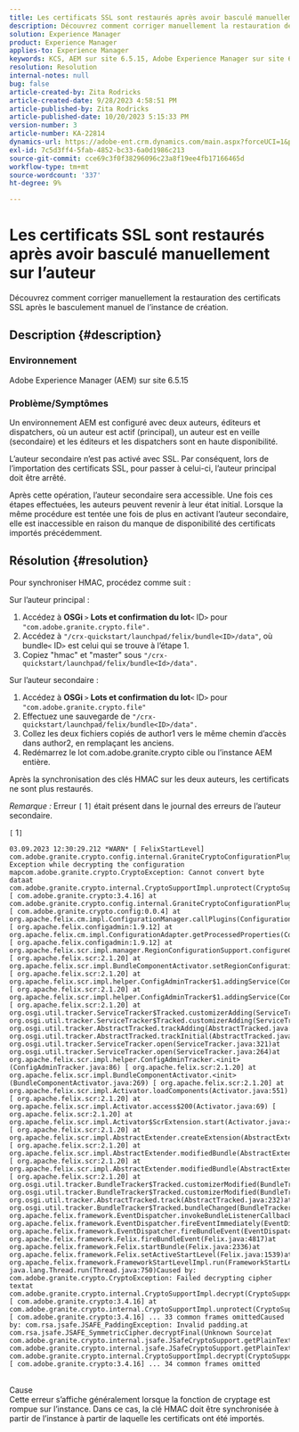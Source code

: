```yaml
---
title: Les certificats SSL sont restaurés après avoir basculé manuellement sur l’auteur
description: Découvrez comment corriger manuellement la restauration des certificats SSL après le basculement manuel de l’instance de création.
solution: Experience Manager
product: Experience Manager
applies-to: Experience Manager
keywords: KCS, AEM sur site 6.5.15, Adobe Experience Manager sur site 6.5.15, certificats SSL, rétablir, créer, changer, manuellement
resolution: Resolution
internal-notes: null
bug: false
article-created-by: Zita Rodricks
article-created-date: 9/28/2023 4:58:51 PM
article-published-by: Zita Rodricks
article-published-date: 10/20/2023 5:15:33 PM
version-number: 3
article-number: KA-22814
dynamics-url: https://adobe-ent.crm.dynamics.com/main.aspx?forceUCI=1&pagetype=entityrecord&etn=knowledgearticle&id=78335a48-205e-ee11-be6f-6045bd006268
exl-id: 7c5d3ff4-5fab-4852-bc33-6a0d1986c213
source-git-commit: cce69c3f0f38296096c23a8f19ee4fb17166465d
workflow-type: tm+mt
source-wordcount: '337'
ht-degree: 9%

---
```


# Les certificats SSL sont restaurés après avoir basculé manuellement sur l’auteur


Découvrez comment corriger manuellement la restauration des certificats SSL après le basculement manuel de l’instance de création.

## Description {#description}


### Environnement

Adobe Experience Manager (AEM) sur site 6.5.15

### Problème/Symptômes

Un environnement AEM est configuré avec deux auteurs, éditeurs et dispatchers, où un auteur est actif (principal), un auteur est en veille (secondaire) et les éditeurs et les dispatchers sont en haute disponibilité.

L’auteur secondaire n’est pas activé avec SSL. Par conséquent, lors de l’importation des certificats SSL, pour passer à celui-ci, l’auteur principal doit être arrêté.

Après cette opération, l’auteur secondaire sera accessible. Une fois ces étapes effectuées, les auteurs peuvent revenir à leur état initial. Lorsque la même procédure est tentée une fois de plus en activant l’auteur secondaire, elle est inaccessible en raison du manque de disponibilité des certificats importés précédemment.










## Résolution {#resolution}


Pour synchroniser HMAC, procédez comme suit :

Sur l’auteur principal :

1. Accédez à <b>OSGi </b>`>`  <b>Lots et confirmation du lot</b>`<` ID`>`  pour `"com.adobe.granite.crypto.file".`
2. Accédez à `"/crx-quickstart/launchpad/felix/bundle<ID>/data"`, où bundle`<` ID`>`  est celui qui se trouve à l’étape 1.
3. Copiez &quot;hmac&quot; et &quot;master&quot; sous `"/crx-quickstart/launchpad/felix/bundle<Id>/data".`


Sur l’auteur secondaire :

1. Accédez à <b>OSGi </b>`>`  <b>Lots et confirmation du lot</b>`<` ID`>`  pour `"com.adobe.granite.crypto.file"`
2. Effectuez une sauvegarde de `"/crx-quickstart/launchpad/felix/bundle<ID>/data".`
3. Collez les deux fichiers copiés de author1 vers le même chemin d’accès dans author2, en remplaçant les anciens.
4. Redémarrez le lot com.adobe.granite.crypto cible ou l’instance AEM entière.


Après la synchronisation des clés HMAC sur les deux auteurs, les certificats ne sont plus restaurés.

*Remarque :*
Erreur `[` 1`]`  était présent dans le journal des erreurs de l’auteur secondaire.

`[` 1`]`




```
03.09.2023 12:30:29.212 *WARN* [ FelixStartLevel]  com.adobe.granite.crypto.config.internal.GraniteCryptoConfigurationPlugin Exception while decrypting the configuration mapcom.adobe.granite.crypto.CryptoException: Cannot convert byte dataat com.adobe.granite.crypto.internal.CryptoSupportImpl.unprotect(CryptoSupportImpl.java:130) [ com.adobe.granite.crypto:3.4.16] at com.adobe.granite.crypto.config.internal.GraniteCryptoConfigurationPlugin.modifyConfiguration(GraniteCryptoConfigurationPlugin.java:57) [ com.adobe.granite.crypto.config:0.0.4] at org.apache.felix.cm.impl.ConfigurationManager.callPlugins(ConfigurationManager.java:912) [ org.apache.felix.configadmin:1.9.12] at org.apache.felix.cm.impl.ConfigurationAdapter.getProcessedProperties(ConfigurationAdapter.java:292) [ org.apache.felix.configadmin:1.9.12] at org.apache.felix.scr.impl.manager.RegionConfigurationSupport.configureComponentHolder(RegionConfigurationSupport.java:228) [ org.apache.felix.scr:2.1.20] at org.apache.felix.scr.impl.BundleComponentActivator.setRegionConfigurationSupport(BundleComponentActivator.java:785) [ org.apache.felix.scr:2.1.20] at org.apache.felix.scr.impl.helper.ConfigAdminTracker$1.addingService(ConfigAdminTracker.java:69) [ org.apache.felix.scr:2.1.20] at org.apache.felix.scr.impl.helper.ConfigAdminTracker$1.addingService(ConfigAdminTracker.java:41) [ org.apache.felix.scr:2.1.20] at org.osgi.util.tracker.ServiceTracker$Tracked.customizerAdding(ServiceTracker.java:943)at org.osgi.util.tracker.ServiceTracker$Tracked.customizerAdding(ServiceTracker.java:871)at org.osgi.util.tracker.AbstractTracked.trackAdding(AbstractTracked.java:256)at org.osgi.util.tracker.AbstractTracked.trackInitial(AbstractTracked.java:183)at org.osgi.util.tracker.ServiceTracker.open(ServiceTracker.java:321)at org.osgi.util.tracker.ServiceTracker.open(ServiceTracker.java:264)at org.apache.felix.scr.impl.helper.ConfigAdminTracker.<init>(ConfigAdminTracker.java:86) [ org.apache.felix.scr:2.1.20] at org.apache.felix.scr.impl.BundleComponentActivator.<init>(BundleComponentActivator.java:269) [ org.apache.felix.scr:2.1.20] at org.apache.felix.scr.impl.Activator.loadComponents(Activator.java:551) [ org.apache.felix.scr:2.1.20] at org.apache.felix.scr.impl.Activator.access$200(Activator.java:69) [ org.apache.felix.scr:2.1.20] at org.apache.felix.scr.impl.Activator$ScrExtension.start(Activator.java:424) [ org.apache.felix.scr:2.1.20] at org.apache.felix.scr.impl.AbstractExtender.createExtension(AbstractExtender.java:196) [ org.apache.felix.scr:2.1.20] at org.apache.felix.scr.impl.AbstractExtender.modifiedBundle(AbstractExtender.java:169) [ org.apache.felix.scr:2.1.20] at org.apache.felix.scr.impl.AbstractExtender.modifiedBundle(AbstractExtender.java:49) [ org.apache.felix.scr:2.1.20] at org.osgi.util.tracker.BundleTracker$Tracked.customizerModified(BundleTracker.java:488)at org.osgi.util.tracker.BundleTracker$Tracked.customizerModified(BundleTracker.java:420)at org.osgi.util.tracker.AbstractTracked.track(AbstractTracked.java:232)at org.osgi.util.tracker.BundleTracker$Tracked.bundleChanged(BundleTracker.java:450)at org.apache.felix.framework.EventDispatcher.invokeBundleListenerCallback(EventDispatcher.java:915)at org.apache.felix.framework.EventDispatcher.fireEventImmediately(EventDispatcher.java:834)at org.apache.felix.framework.EventDispatcher.fireBundleEvent(EventDispatcher.java:516)at org.apache.felix.framework.Felix.fireBundleEvent(Felix.java:4817)at org.apache.felix.framework.Felix.startBundle(Felix.java:2336)at org.apache.felix.framework.Felix.setActiveStartLevel(Felix.java:1539)at org.apache.felix.framework.FrameworkStartLevelImpl.run(FrameworkStartLevelImpl.java:308)at java.lang.Thread.run(Thread.java:750)Caused by: com.adobe.granite.crypto.CryptoException: Failed decrypting cipher textat com.adobe.granite.crypto.internal.CryptoSupportImpl.decrypt(CryptoSupportImpl.java:66) [ com.adobe.granite.crypto:3.4.16] at com.adobe.granite.crypto.internal.CryptoSupportImpl.unprotect(CryptoSupportImpl.java:127) [ com.adobe.granite.crypto:3.4.16] ... 33 common frames omittedCaused by: com.rsa.jsafe.JSAFE_PaddingException: Invalid padding.at com.rsa.jsafe.JSAFE_SymmetricCipher.decryptFinal(Unknown Source)at com.adobe.granite.crypto.internal.jsafe.JSafeCryptoSupport.getPlainText(JSafeCryptoSupport.java:267)at com.adobe.granite.crypto.internal.jsafe.JSafeCryptoSupport.getPlainText(JSafeCryptoSupport.java:249)at com.adobe.granite.crypto.internal.CryptoSupportImpl.decrypt(CryptoSupportImpl.java:64) [ com.adobe.granite.crypto:3.4.16] ... 34 common frames omitted
```



<br>Cause<br>
Cette erreur s’affiche généralement lorsque la fonction de cryptage est rompue sur l’instance. Dans ce cas, la clé HMAC doit être synchronisée à partir de l’instance à partir de laquelle les certificats ont été importés.
